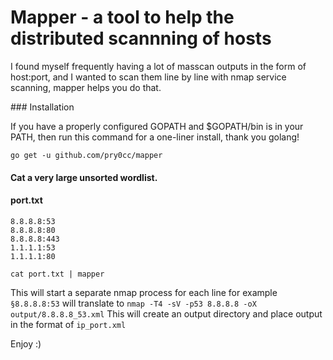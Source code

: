 # Mapper - a tool to help the distributed scannning of hosts
I found myself frequently having a lot of masscan outputs in the form of host:port, and I wanted to scan them line by line with nmap service scanning, mapper helps you do that.

### Installation

If you have a properly configured GOPATH and $GOPATH/bin is in your PATH, then run this command for a one-liner install, thank you golang!
```
go get -u github.com/pry0cc/mapper
```


#### Cat a very large unsorted wordlist.

#### port.txt
```
8.8.8.8:53
8.8.8.8:80
8.8.8.8:443
1.1.1.1:53
1.1.1.1:80
```

```
cat port.txt | mapper
```
This will start a separate nmap process for each line for example `§8.8.8.8:53` will translate to `nmap -T4 -sV -p53 8.8.8.8 -oX output/8.8.8.8_53.xml`
This will create an output directory and place output in the format of `ip_port.xml`


Enjoy :)
